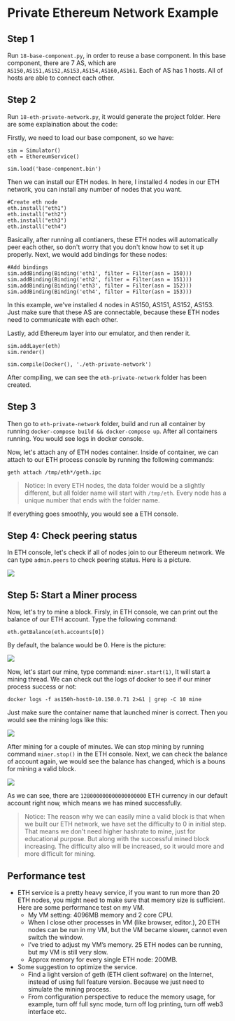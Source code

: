# Private Ethereum Network Example

## Step 1

Run `18-base-component.py`, in order to reuse a base component. In this base component, there are 7 AS, which are `AS150,AS151,AS152,AS153,AS154,AS160,AS161`. Each of AS has 1 hosts. All of hosts are able to connect each other.

## Step 2

Run `18-eth-private-network.py`, it would generate the project folder. Here are some explaination about the code:

Firstly, we need to load our base component, so we have:

```python3
sim = Simulator()
eth = EthereumService()

sim.load('base-component.bin')
```

Then we can install our ETH nodes. In here, I installed 4 nodes in our ETH network, you can install any number of nodes that you want.

```python3
#Create eth node
eth.install("eth1")
eth.install("eth2")
eth.install("eth3")
eth.install("eth4")
```

Basically, after running all contianers, these ETH nodes will automatically peer each other, so don't worry that you don't know how to set it up properly. Next, we would add bindings for these nodes:

```python3
#Add bindings
sim.addBinding(Binding('eth1', filter = Filter(asn = 150)))
sim.addBinding(Binding('eth2', filter = Filter(asn = 151)))
sim.addBinding(Binding('eth3', filter = Filter(asn = 152)))
sim.addBinding(Binding('eth4', filter = Filter(asn = 153)))
```

In this example, we've installed 4 nodes in AS150, AS151, AS152, AS153. Just make sure that these AS are connectable, because these ETH nodes need to communicate with each other.

Lastly, add Ethereum layer into our emulator, and then render it.

```python3
sim.addLayer(eth)
sim.render()

sim.compile(Docker(), './eth-private-network')
```

After compiling, we can see the `eth-private-network` folder has been created.

## Step 3

Then go to `eth-private-network` folder, build and run all container by running `docker-compose build && docker-compose up`. After all containers running. You would see logs in docker console.

Now, let's attach any of ETH nodes container. Inside of container, we can attach to our ETH process console by running the following commands:

```geth attach /tmp/eth*/geth.ipc```

> Notice: In every ETH nodes, the data folder would be a slightly different, but all folder name will start with ```/tmp/eth```. Every node has a unique number that ends with the folder name.

If everything goes smoothly, you would see a ETH console.

## Step 4: Check peering status

In ETH console, let's check if all of nodes join to our Ethereum network. We can type ```admin.peers``` to check peering status. Here is a picture.

![](pics/peers.jpg)

## Step 5: Start a Miner process

Now, let's try to mine a block. Firsly, in ETH console, we can print out the balance of our ETH account. Type the following command:

```eth.getBalance(eth.accounts[0])```

By default, the balance would be 0. Here is the picture:

![](pics/balance.jpg)

Now, let's start our mine, type command: ```miner.start(1)```, It will start a mining thread. We can check out the logs of docker to see if our miner process success or not:

```docker logs -f as150h-host0-10.150.0.71 2>&1 | grep -C 10 mine```

Just make sure the container name that launched miner is correct. Then you would see the mining logs like this:

![](pics/mine-logs.jpg)

After mining for a couple of minutes. We can stop mining by running command ```miner.stop()``` in the ETH console. Next, we can check the balance of account again, we would see the balance has changed, which is a bouns for mining a valid block.

![](pics/mine.jpg)

As we can see, there are ```128000000000000000000``` ETH currency in our default account right now, which means we has mined successfully.

> Notice: The reason why we can easily mine a valid block is that when we built our ETH network, we have set the difficulty to 0 in initial step. That means we don't need higher hashrate to mine, just for educational purpose. But along with the successful mined block increasing. The difficulty also will be increased, so it would more and more difficult for mining.


## Performance test

- ETH service is a pretty heavy service, if you want to run more than 20 ETH nodes, you might need to make sure that memory size is sufficient. Here are some performance test on my VM.
	- My VM setting: 4096MB memory and 2 core CPU.
	- When I close other processes in VM (like browser, editor.), 20 ETH nodes can be run in my VM, but the VM became slower, cannot even switch the window.
	- I’ve tried to adjust my VM’s memory. 25 ETH nodes can be running, but my VM is still very slow.
	- Approx memory for every single ETH node: 200MB.
- Some suggestion to optimize the service.
	- Find a light version of geth (ETH client software) on the Internet, instead of using full feature version. Because we just need to simulate the mining process.
	- From configuration perspective to reduce the memory usage, for example, turn off full sync mode, turn off log printing, turn off web3 interface etc.
